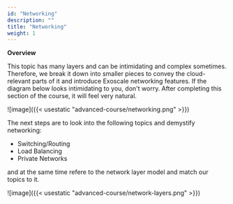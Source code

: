 ```yaml
---
id: "Networking"
description: ""
title: "Networking"
weight: 1
---
```


**Overview**

This topic has many layers and can be intimidating and complex sometimes. Therefore, we break it down into smaller pieces to convey the cloud-relevant parts of it and introduce Exoscale networking features. If the diagram below looks intimidating to you, don't worry. After completing this section of the course, it will feel very natural.

![image]({{< usestatic "advanced-course/networking.png" >}})

The next steps are to look into the following topics and demystify networking:

- Switching/Routing
- Load Balancing
- Private Networks

and at the same time refere to the network layer model and match our topics to it.

![image]({{< usestatic "advanced-course/network-layers.png" >}})
